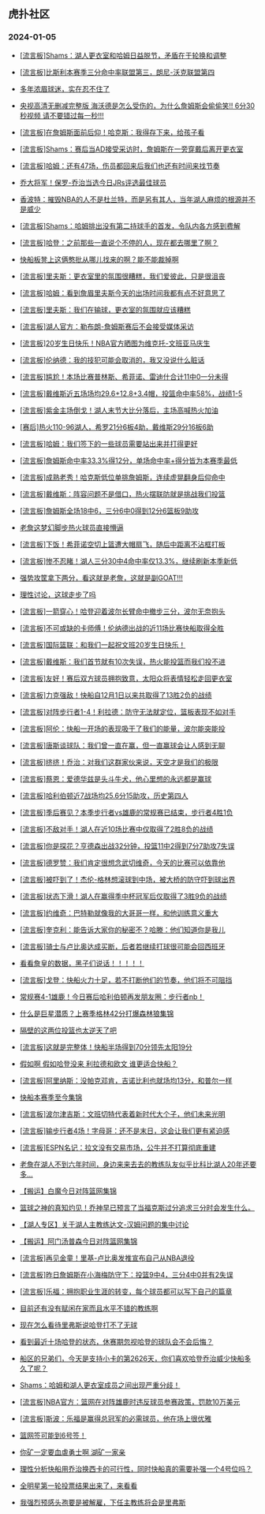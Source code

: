 ## 虎扑社区 
### 2024-01-05

+ [[流言板]Shams：湖人更衣室和哈姆日益脱节，矛盾在于轮换和调整](https://bbs.hupu.com/624063375.html)

+ [[流言板]比斯利本赛季三分命中率联盟第三，朗尼-沃克联盟第四](https://bbs.hupu.com/624063287.html)

+ [多年浓眉球迷，实在忍不住了](https://bbs.hupu.com/624059123.html)

+ [央视高清无删减完整版 海沃德是怎么受伤的，为什么詹姆斯会偷偷笑!! 6分30秒视频 请不要错过每一秒!!!](https://bbs.hupu.com/624058772.html)

+ [[流言板]在詹姆斯面前后仰！哈克斯：我得存下来，给孩子看](https://bbs.hupu.com/624061965.html)

+ [[流言板]Shams：赛后当AD接受采访时，詹姆斯在一旁穿戴后离开更衣室](https://bbs.hupu.com/624063630.html)

+ [[流言板]哈姆：还有47场，伤员都回来后我们也还有时间来找节奏](https://bbs.hupu.com/624057294.html)

+ [乔大将军！保罗-乔治当选今日JRs评选最佳球员](https://bbs.hupu.com/624058463.html)

+ [香波特：摧毁NBA的人不是杜兰特，而是另有其人，当年湖人麻烦的根源并不是威少](https://bbs.hupu.com/624057163.html)

+ [[流言板]Shams：哈姆排出没有第二持球手的首发，令队内各方感到费解](https://bbs.hupu.com/624063723.html)

+ [[流言板]哈登：之前那些一直说个不停的人，现在都去哪里了啊？](https://bbs.hupu.com/624055011.html)

+ [快船板凳上这俩憨批从哪儿找来的啊？能不能裁掉啊](https://bbs.hupu.com/624058457.html)

+ [[流言板]里夫斯：更衣室里的氛围很糟糕，我们爱彼此，只是很沮丧](https://bbs.hupu.com/624056305.html)

+ [[流言板]哈姆：看到詹眉里夫斯今天的出场时间我都有点不好意思了](https://bbs.hupu.com/624056109.html)

+ [[流言板]里夫斯：我们在输球，更衣室的氛围就应该糟糕](https://bbs.hupu.com/624059207.html)

+ [[流言板]湖人官方：勒布朗-詹姆斯赛后不会接受媒体采访](https://bbs.hupu.com/624055629.html)

+ [[流言板]20岁生日快乐！NBA官方晒图为维克托-文班亚马庆生](https://bbs.hupu.com/624061701.html)

+ [[流言板]伦纳德：我的技犯可能会取消的，我又没说什么脏话](https://bbs.hupu.com/624055429.html)

+ [[流言板]尴尬！本场比赛普林斯、希菲诺、雷迪什合计11中0一分未得](https://bbs.hupu.com/624056676.html)

+ [[流言板]戴维斯近五场场均29.6+12.8+3.4帽，投篮命中率58%，战绩1-5](https://bbs.hupu.com/624055236.html)

+ [[流言板]紫金主场倒戈！湖人末节大比分落后，主场高喊热火加油](https://bbs.hupu.com/624054637.html)

+ [[赛后]热火110-96湖人，希罗21分6板4助，戴维斯29分16板6助](https://bbs.hupu.com/624054654.html)

+ [[流言板]哈姆：我们签下的一些球员需要站出来并打得更好](https://bbs.hupu.com/624057885.html)

+ [[流言板]詹姆斯命中率33.3%得12分，单场命中率+得分皆为本赛季最低](https://bbs.hupu.com/624055079.html)

+ [[流言板]成熟老秀！哈克斯低位单挑詹姆斯，连续虚晃翻身后仰命中](https://bbs.hupu.com/624054320.html)

+ [[流言板]戴维斯：阵容问题不是借口，热火摆联防就是挑战我们投篮](https://bbs.hupu.com/624060155.html)

+ [[流言板]詹姆斯全场18中6，三分6中0得到12分6篮板9助攻](https://bbs.hupu.com/624054818.html)

+ [老詹这梦幻脚步热火球员直接懵逼](https://bbs.hupu.com/624052866.html)

+ [[流言板]下饭！希菲诺空切上篮遭大帽扇飞，随后中距离不沾框打板](https://bbs.hupu.com/624051653.html)

+ [[流言板]惨不忍睹！湖人三分30中4命中率仅13.3%，继续刷新本季新低](https://bbs.hupu.com/624055583.html)

+ [强势攻筐拿下两分，看这就是老詹，这就是副GOAT!!!](https://bbs.hupu.com/624053430.html)

+ [理性讨论，这球走步了吗](https://bbs.hupu.com/624053161.html)

+ [[流言板]一箭穿心！哈登迎着波尔长臂命中撤步三分，波尔无奈抱头](https://bbs.hupu.com/624053027.html)

+ [[流言板]不可或缺的卡师傅！伦纳德出战的近11场比赛快船取得全胜](https://bbs.hupu.com/624053280.html)

+ [[流言板]国际篮联：和我们一起祝文班20岁生日快乐！](https://bbs.hupu.com/624061596.html)

+ [[流言板]戴维斯：我们首节就有10次失误，热火能投篮而我们投不进](https://bbs.hupu.com/624060335.html)

+ [[流言板]友好！赛后双方球员拥抱致意，太阳众将表情轻松走回更衣室](https://bbs.hupu.com/624053807.html)

+ [[流言板]力克强敌！快船自12月1日以来共取得了13胜2负的战绩](https://bbs.hupu.com/624053231.html)

+ [[流言板]对阵步行者1-4！利拉德：防守无法就定位，篮板表现不如对手](https://bbs.hupu.com/624061707.html)

+ [[流言板]阿伦：快船一开场的表现吸干了我们的能量，波尔能突能投](https://bbs.hupu.com/624058132.html)

+ [[流言板]唐斯谈球队：我们曾一直在赢，但一直赢球会让人感到无聊](https://bbs.hupu.com/624058438.html)

+ [[流言板]挤挤！乔治：对我们这群家伙来说，天空才是我们的极限](https://bbs.hupu.com/624055536.html)

+ [[流言板]蔡恩：爱德华兹是头斗牛犬，他心里想的永远都是赢球](https://bbs.hupu.com/624061717.html)

+ [[流言板]哈利伯顿近7战场均25.6分15助攻，历史第四人](https://bbs.hupu.com/624063413.html)

+ [[流言板]季后赛见？本季步行者vs雄鹿的常规赛已结束，步行者4胜1负](https://bbs.hupu.com/624049319.html)

+ [[流言板]不敌对手！湖人在近10场比赛中仅取得了2胜8负的战绩](https://bbs.hupu.com/624054897.html)

+ [[流言板]你是探花？亨德森出战32分钟，投篮11中2得到7分7助攻7失误](https://bbs.hupu.com/624052193.html)

+ [[流言板]德罗赞：我们肯定很想念武切维奇，今天的比赛可以依靠他](https://bbs.hupu.com/624062353.html)

+ [[流言板]被吓到了！杰伦-格林想滚球到中场，被大桥的防守吓到球出界](https://bbs.hupu.com/624048517.html)

+ [[流言板]状态下滑！湖人在赢得季中杯冠军后仅取得了3胜9负的战绩](https://bbs.hupu.com/624054986.html)

+ [[流言板]约维奇：巴特勒就像我的大哥哥一样，和他训练意义重大](https://bbs.hupu.com/624061751.html)

+ [[流言板]奎克利：能告诉大家你的秘密不？哈滕：他们知道你是我儿](https://bbs.hupu.com/624061685.html)

+ [[流言板]骑士与卢比奥达成买断，后者若继续打球很可能会回西班牙](https://bbs.hupu.com/624063604.html)

+ [看看詹皇的数据，黑子们说话！！！！！](https://bbs.hupu.com/624060884.html)

+ [[流言板]戈登：快船火力十足，若不打断他们的节奏，他们将不可阻挡](https://bbs.hupu.com/624057057.html)

+ [常规赛4-1雄鹿！今日赛后哈利伯顿再发朋友圈：步行者nb！](https://bbs.hupu.com/624053114.html)

+ [什么是巨星潜质？上赛季格林42分打爆森林狼集锦](https://bbs.hupu.com/624057394.html)

+ [隔壁的这两位投篮也太逆天了吧](https://bbs.hupu.com/624061267.html)

+ [[流言板]这就是完整体！快船半场得到70分领先太阳19分](https://bbs.hupu.com/624049916.html)

+ [假如啊 假如哈登没来 利拉德和欧文 谁更适合快船？](https://bbs.hupu.com/624061811.html)

+ [[流言板]阿里纳斯：没帕克邓肯，吉诺比利也就场均13分，和普尔一样](https://bbs.hupu.com/624063925.html)

+ [快船本赛季至今集锦](https://bbs.hupu.com/624062493.html)

+ [[流言板]波尔津吉斯：文班切特代表着新时代大个子，他们未来光明](https://bbs.hupu.com/624063568.html)

+ [[流言板]输步行者4场！字母哥：还不是末日，这会让我们更有紧迫感](https://bbs.hupu.com/624063957.html)

+ [[流言板]ESPN名记：拉文没有交易市场，公牛并不打算彻底重建](https://bbs.hupu.com/624064125.html)

+ [老詹在湖人不到六年时间，身边来来去去的教练队友似乎比科比湖人20年还要多…](https://bbs.hupu.com/624062546.html)

+ [【搬运】白魔今日对阵篮网集锦](https://bbs.hupu.com/624054608.html)

+ [篮球之神的真知灼见！乔神早已预言了当福克斯过分追求三分时会发生什么。](https://bbs.hupu.com/624056316.html)

+ [【湖人专区】关于湖人主教练达文-汉姆问题的集中讨论](https://bbs.hupu.com/624063633.html)

+ [【搬运】阿门汤普森今日对阵篮网集锦](https://bbs.hupu.com/624054699.html)

+ [[流言板]再见金童！里基-卢比奥发推宣布自己从NBA退役](https://bbs.hupu.com/624064512.html)

+ [[流言板]昨日詹姆斯在小海梅防守下：投篮9中4，三分4中0并有2失误](https://bbs.hupu.com/624064459.html)

+ [[流言板]乐福：拥抱职业生涯的转变，每个球员都可以写下自己的篇章](https://bbs.hupu.com/624064412.html)

+ [目前还有没有赋闲在家而且水平不错的教练啊](https://bbs.hupu.com/624063541.html)

+ [现在怎么看待里弗斯说哈登打不了无球](https://bbs.hupu.com/624063936.html)

+ [看到最近十场哈登的状态，休赛期忽视哈登的球队会不会后悔？](https://bbs.hupu.com/624063526.html)

+ [船区的兄弟们，今天是支持小卡的第2626天，你们喜欢哈登乔治威少快船多久了呢？](https://bbs.hupu.com/624063493.html)

+ [Shams：哈姆和湖人更衣室成员之间出现严重分歧！](https://bbs.hupu.com/624063464.html)

+ [[流言板]NBA官方：篮网在对阵雄鹿时违反球员参赛政策，罚款10万美元](https://bbs.hupu.com/624064619.html)

+ [[流言板]斯波：乐福是赢得总冠军的必需球员，他在场上很优雅](https://bbs.hupu.com/624064343.html)

+ [篮网签可能到6号签！](https://bbs.hupu.com/624061809.html)

+ [你矿一定要血虐勇士啊 湖矿一家亲](https://bbs.hupu.com/624064117.html)

+ [理性分析快船用乔治换西卡的可行性，同时快船真的需要补强一个4号位吗？](https://bbs.hupu.com/624064626.html)

+ [全明星第一轮投票结果出来了，来看看](https://bbs.hupu.com/624064698.html)

+ [我强烈预感头孢要是被解雇，下任主教练将会是里弗斯](https://bbs.hupu.com/624064049.html)


